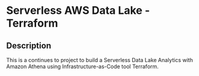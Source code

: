 # Serverless AWS Data Lake - Terraform 

## Description

This is a continues to project to build a Serverless Data Lake Analytics with Amazon Athena using Infrastructure-as-Code tool Terraform. 

